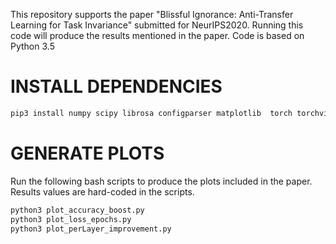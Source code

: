 This repository supports the paper "Blissful Ignorance: Anti-Transfer Learning for Task Invariance" submitted for NeurIPS2020.
Running this code will produce the results mentioned in the paper. Code is based on Python 3.5


# INSTALL DEPENDENCIES
```bash
pip3 install numpy scipy librosa configparser matplotlib  torch torchvision essentia pandas soundfile sklearn xlswriter
```
# GENERATE PLOTS
Run the following bash scripts to produce the plots included in the paper.
Results values are hard-coded in the scripts.
```bash
python3 plot_accuracy_boost.py
python3 plot_loss_epochs.py
python3 plot_perLayer_improvement.py
```
